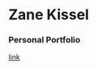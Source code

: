<h1>Zane Kissel</h1>
<h3>Personal Portfolio</h3>

<a href='https://zekissel.github.io/portfolio/' >link</a>